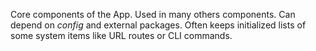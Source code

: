 Core components of the App. Used in many others components. 
Can depend on *config* and external packages.
Often keeps initialized lists of some system items like URL routes or CLI commands. 